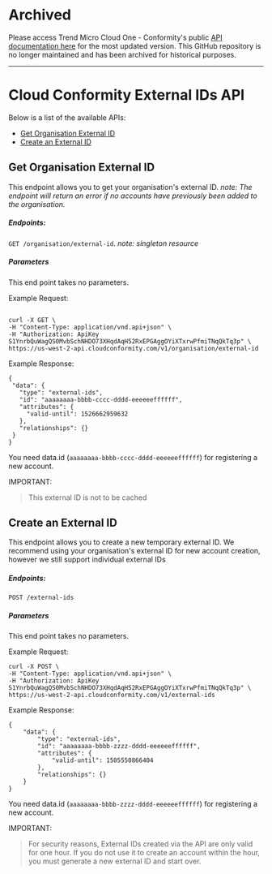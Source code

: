 # Archived

Please access Trend Micro Cloud One - Conformity's public [API documentation here](https://cloudone.trendmicro.com/docs/conformity/api-reference/)
for the most updated version. This GitHub repository is no longer maintained and has been archived for historical purposes.

---

# Cloud Conformity External IDs API

Below is a list of the available APIs:

- [Get Organisation External ID](#get-organisation-external-id)
- [Create an External ID](#create-an-external-id)


## Get Organisation External ID

This endpoint allows you to get your organisation's external ID. *note: The endpoint will return an error if no accounts have previously been added to the organisation.*

##### Endpoints:

`GET /organisation/external-id`. *note: singleton resource*

##### Parameters
This end point takes no parameters.

Example Request:

```

curl -X GET \
-H "Content-Type: application/vnd.api+json" \
-H "Authorization: ApiKey S1YnrbQuWagQS0MvbSchNHDO73XHqdAqH52RxEPGAggOYiXTxrwPfmiTNqQkTq3p" \
https://us-west-2-api.cloudconformity.com/v1/organisation/external-id
```
Example Response:

```
{
 "data": {
   "type": "external-ids",
   "id": "aaaaaaaa-bbbb-cccc-dddd-eeeeeeffffff",
   "attributes": {
     "valid-until": 1526662959632
   },
   "relationships": {}
 }
}
```
You need data.id (`aaaaaaaa-bbbb-cccc-dddd-eeeeeeffffff`) for registering a new account.

IMPORTANT:
> This external ID is not to be cached


## Create an External ID

This endpoint allows you to create a new temporary external ID. We recommend using your organisation's external ID for new account creation, however we still support individual external IDs

##### Endpoints:

`POST /external-ids`

##### Parameters
This end point takes no parameters.

Example Request:

```
curl -X POST \
-H "Content-Type: application/vnd.api+json" \
-H "Authorization: ApiKey S1YnrbQuWagQS0MvbSchNHDO73XHqdAqH52RxEPGAggOYiXTxrwPfmiTNqQkTq3p" \
https://us-west-2-api.cloudconformity.com/v1/external-ids
```
Example Response:

```
{
    "data": {
        "type": "external-ids",
        "id": "aaaaaaaa-bbbb-zzzz-dddd-eeeeeeffffff",
        "attributes": {
            "valid-until": 1505550866404
        },
        "relationships": {}
    }
}
```
You need data.id (`aaaaaaaa-bbbb-zzzz-dddd-eeeeeeffffff`) for registering a new account.

IMPORTANT:
> For security reasons, External IDs created via the API are only valid for one hour. If you do not use it to create an account within the hour, you must generate a new external ID and start over.
